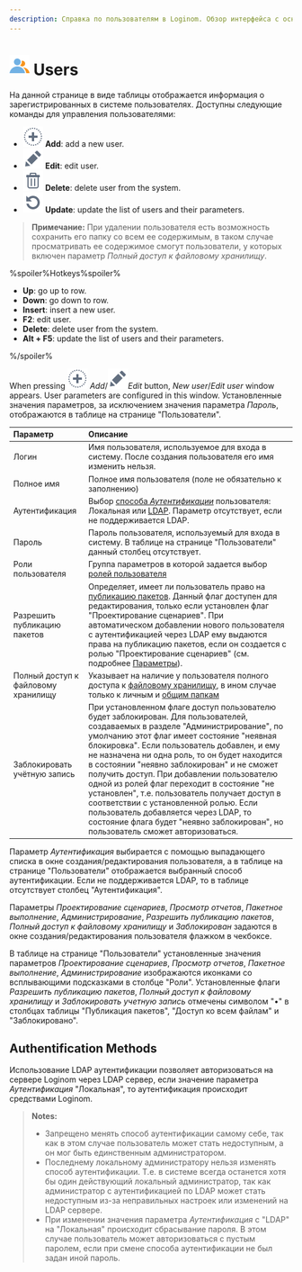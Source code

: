 ```yaml
---
description: Справка по пользователям в Loginom. Обзор интерфейса с основной информацией по зарегистрированным пользователям, их правам и способам доступа.
---
```

# ![Users](./../../images/icons/common/admin-system-objects/users_default.svg) Users

На данной странице в виде таблицы отображается информация о зарегистрированных в системе пользователях. Доступны следующие команды для управления пользователями:

* ![Add](./../../images/icons/common/toolbar-controls/plus_default.svg) **Add**: add a new user.
* ![Edit](./../../images/icons/common/toolbar-controls/edit_default.svg) **Edit**: edit user.
* ![Delete](./../../images/icons/common/toolbar-controls/delete_default.svg) **Delete**: delete user from the system.
* ![Update](./../../images/icons/common/toolbar-controls/refresh_default.svg) **Update**: update the list of users and their parameters.

> **Примечание:** При удалении пользователя есть возможность сохранить его папку со всем ее содержимым, в таком случае просматривать ее содержимое смогут пользователи, у которых включен параметр *Полный доступ к файловому хранилищу*.

%spoiler%Hotkeys%spoiler%

* **Up**: go up to row.
* **Down**: go down to row.
* **Insert**: insert a new user.
* **F2**: edit user.
* **Delete**: delete user from the system.
* **Alt + F5**: update the list of users and their parameters.

%/spoiler%

When pressing ![Add](./../../images/icons/common/toolbar-controls/plus_default.svg) *Add*/![Edit](./../../images/icons/common/toolbar-controls/edit_default.svg)*Edit* button, *New user*/*Edit user* window appears. User parameters are configured in this window. Установленные значения  параметров, за исключением значения параметра *Пароль*, отображаются в таблице на странице "Пользователи".

|Параметр|Описание|
|:-|:-|
|Логин|Имя пользователя, используемое для входа в систему. После создания пользователя его имя изменить нельзя.|
|Полное имя|Полное имя пользователя (поле не обязательно к заполнению)|
|Аутентификация|Выбор [способа *Аутентификации*](#sposoby-autentifikatsii) пользователя: Локальная или [LDAP](./../ldap.md). Параметр отсутствует, если не поддерживается LDAP.|
|Пароль|Пароль пользователя, используемый для входа в систему. В таблице на странице "Пользователи" данный столбец отсутствует.|
|Роли пользователя|Группа параметров в которой задается выбор [ролей пользователя](./roles.md) |
|Разрешить публикацию пакетов|Определяет, имеет ли пользователь право на [публикацию пакетов](./../../integration/web-services/publishing-web-service.md). Данный флаг доступен для редактирования, только если установлен флаг "Проектирование сценариев". При автоматическом добавлении нового пользователя с аутентификацией через LDAP ему выдаются права на публикацию пакетов, если он создается с ролью "Проектирование сценариев" (см. подробнее [Параметры](./../parameters.md)).|
|Полный доступ к файловому хранилищу|Указывает на наличие у пользователя полного доступа к [файловому хранилищу](./../../location_user_files.md), в ином случае только к личным и [общим папкам](./../../location_user_files.md)|
|Заблокировать учётную запись|При установленном флаге доступ пользователю будет заблокирован. Для пользователей, создаваемых в разделе "Администрирование", по умолчанию этот флаг имеет состояние "неявная блокировка". Если пользователь добавлен, и ему не назначена ни одна роль, то он будет находится в состоянии "неявно заблокирован" и не сможет получить доступ. При добавлении пользователю одной из ролей флаг переходит в состояние "не установлен", т.е. пользователь получает доступ в соответствии с установленной ролью. Если пользователь добавляется через LDAP, то состояние флага будет "неявно заблокирован", но пользователь сможет авторизоваться.|

Параметр *Аутентификация* выбирается с помощью выпадающего списка в окне создания/редактирования пользователя, а в таблице на странице "Пользователи" отображается выбранный способ аутентификации. Если не поддерживается LDAP, то в таблице отсутствует столбец "Аутентификация".

Параметры *Проектирование сценариев*, *Просмотр отчетов*, *Пакетное выполнение*, *Администрирование*, *Разрешить публикацию пакетов*, *Полный доступ к файловому хранилищу* и *Заблокирован* задаются в окне создания/редактирования пользователя флажком в чекбоксе.

В таблице на странице "Пользователи" установленные значения параметров *Проектирование сценариев*, *Просмотр отчетов*, *Пакетное выполнение*, *Администрирование*  изображаются иконками со всплывающими подсказками в столбце "Роли". Установленные флаги *Разрешить публикацию пакетов*, *Полный доступ к файловому хранилищу* и *Заблокировать учетную запись* отмечены символом "•" в столбцах таблицы "Публикация пакетов", "Доступ ко всем файлам" и "Заблокировано".

## Authentification Methods

Использование LDAP аутентификации позволяет авторизоваться на сервере Loginom через LDAP сервер, если значение параметра *Аутентификация* "Локальная", то аутентификация происходит средствами Loginom.

> **Notes:**
>
> * Запрещено менять способ аутентификации самому себе, так как в этом случае пользователь может стать недоступным, а он мог быть единственным администратором.
> * Последнему локальному администратору нельзя изменять способ аутентификации. Т.е. в системе всегда останется хотя бы один действующий локальный администратор, так как администратор с аутентификацией по LDAP может стать недоступным из-за неправильных настроек или изменений на LDAP сервере.
> * При изменении значения параметра *Аутентификация* с "LDAP" на "Локальная" происходит сбрасывание пароля. В этом случае пользователь может авторизоваться с пустым паролем, если при смене способа аутентификации не был задан иной пароль.
